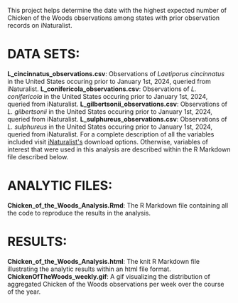 This project helps determine the date with the highest expected number of Chicken of the Woods observations among states with prior observation records on iNaturalist.

# DATA SETS:
**L_cincinnatus_observations.csv**: Observations of *Laetiporus cincinnatus* in the United States occuring prior to January 1st, 2024, queried from iNaturalist.
**L_conifericola_observations.csv**: Observations of *L. conifericola* in the United States occuring prior to January 1st, 2024, queried from iNaturalist.
**L_gilbertsonii_observations.csv**: Observations of *L. gilbertsonii* in the United States occuring prior to January 1st, 2024, queried from iNaturalist.
**L_sulphureus_observations.csv**: Observations of *L. sulphureus* in the United States occuring prior to January 1st, 2024, queried from iNaturalist.
For a complete description of all the variables included visit [iNaturalist's](https://www.inaturalist.org/home) download options. Otherwise, variables of interest that were used in this analysis are described within the R Markdown file described below.

# ANALYTIC FILES:
**Chicken_of_the_Woods_Analysis.Rmd**: The R Markdown file containing all the code to reproduce the results in the analysis.

# RESULTS:
**Chicken_of_the_Woods_Analysis.html**: The knit R Markdown file illustrating the analytic results within an html file format.
**ChickenOfTheWoods_weekly.gif**: A gif visualizing the distribution of aggregated Chicken of the Woods observations per week over the course of the year.
